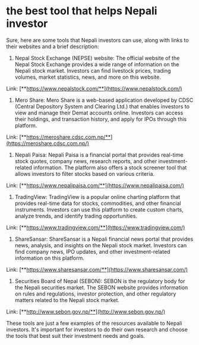 # the best tool that helps Nepali investor

Sure, here are some tools that Nepali investors can use, along with links to their websites and a brief description:

1. Nepal Stock Exchange (NEPSE) website: The official website of the Nepal Stock Exchange provides a wide range of information on the Nepali stock market. Investors can find livestock prices, trading volumes, market statistics, news, and more on this website.
    

Link: [**https://www.nepalstock.com/**](https://www.nepalstock.com/)

1. Mero Share: Mero Share is a web-based application developed by CDSC (Central Depository System and Clearing Ltd.) that enables investors to view and manage their Demat accounts online. Investors can access their holdings, and transaction history, and apply for IPOs through this platform.
    

Link: [**https://meroshare.cdsc.com.np/**](https://meroshare.cdsc.com.np/)

1. Nepali Paisa: Nepali Paisa is a financial portal that provides real-time stock quotes, company news, research reports, and other investment-related information. The platform also offers a stock screener tool that allows investors to filter stocks based on various criteria.
    

Link: [**https://www.nepalipaisa.com/**](https://www.nepalipaisa.com/)

1. TradingView: TradingView is a popular online charting platform that provides real-time data for stocks, commodities, and other financial instruments. Investors can use this platform to create custom charts, analyze trends, and identify trading opportunities.
    

Link: [**https://www.tradingview.com/**](https://www.tradingview.com/)

1. ShareSansar: ShareSansar is a Nepali financial news portal that provides news, analysis, and insights on the Nepali stock market. Investors can find company news, IPO updates, and other investment-related information on this platform.
    

Link: [**https://www.sharesansar.com/**](https://www.sharesansar.com/)

1. Securities Board of Nepal (SEBON): SEBON is the regulatory body for the Nepali securities market. The SEBON website provides information on rules and regulations, investor protection, and other regulatory matters related to the Nepali stock market.
    

Link: [**http://www.sebon.gov.np/**](http://www.sebon.gov.np/)

These tools are just a few examples of the resources available to Nepali investors. It's important for investors to do their own research and choose the tools that best suit their investment needs and goals.